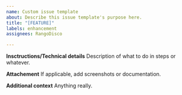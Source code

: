 ```yaml
---
name: Custom issue template
about: Describe this issue template's purpose here.
title: "[FEATURE]"
labels: enhancement
assignees: RangoDisco

---
```


**Insctructions/Technical details**
Description of what to do in steps or whatever.

**Attachement**
If applicable, add screenshots or documentation.

**Additional context**
Anything really.
